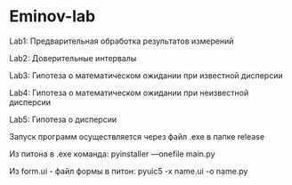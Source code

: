 # Eminov-lab
 
Lab1: Предварительная обработка результатов измерений

Lab2: Доверительные интервалы

Lab3: Гипотеза о математическом ожидании при известной дисперсии

Lab4: Гипотеза о математическом ожидании при неизвестной дисперсии

Lab5: Гипотеза о дисперсии


Запуск программ осуществляется через файл .exe в папке release

Из питона в .exe команда:
pyinstaller —onefile main.py

Из form.ui - файл формы в питон:
pyuic5 -x name.ui -o name.py
